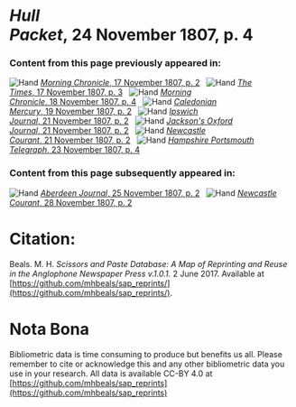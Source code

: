 # *Hull Packet*, 24 November 1807, p. 4  
  
### Content from this page previously appeared in:  
![Hand](http://scissorsandpaste.net/wp-content/uploads/2017/06/smallhandpointer.png) [*Morning Chronicle*, 17 November 1807, p. 2](https://mhbeals.github.io/sap_html/Morning-Chronicle/Morning-Chronicle-17-November-1807-p-2)  
![Hand](http://scissorsandpaste.net/wp-content/uploads/2017/06/smallhandpointer.png) [*The Times*, 17 November 1807, p. 3](https://mhbeals.github.io/sap_html/The-Times/The-Times-17-November-1807-p-3)  
![Hand](http://scissorsandpaste.net/wp-content/uploads/2017/06/smallhandpointer.png) [*Morning Chronicle*, 18 November 1807, p. 4](https://mhbeals.github.io/sap_html/Morning-Chronicle/Morning-Chronicle-18-November-1807-p-4)  
![Hand](http://scissorsandpaste.net/wp-content/uploads/2017/06/smallhandpointer.png) [*Caledonian Mercury*, 19 November 1807, p. 2](https://mhbeals.github.io/sap_html/Caledonian-Mercury/Caledonian-Mercury-19-November-1807-p-2)  
![Hand](http://scissorsandpaste.net/wp-content/uploads/2017/06/smallhandpointer.png) [*Ipswich Journal*, 21 November 1807, p. 2](https://mhbeals.github.io/sap_html/Ipswich-Journal/Ipswich-Journal-21-November-1807-p-2)  
![Hand](http://scissorsandpaste.net/wp-content/uploads/2017/06/smallhandpointer.png) [*Jackson's Oxford Journal*, 21 November 1807, p. 2](https://mhbeals.github.io/sap_html/Jackson's-Oxford-Journal/Jackson's-Oxford-Journal-21-November-1807-p-2)  
![Hand](http://scissorsandpaste.net/wp-content/uploads/2017/06/smallhandpointer.png) [*Newcastle Courant*, 21 November 1807, p. 2](https://mhbeals.github.io/sap_html/Newcastle-Courant/Newcastle-Courant-21-November-1807-p-2)  
![Hand](http://scissorsandpaste.net/wp-content/uploads/2017/06/smallhandpointer.png) [*Hampshire Portsmouth Telegraph*, 23 November 1807, p. 4](https://mhbeals.github.io/sap_html/Hampshire-Portsmouth-Telegraph/Hampshire-Portsmouth-Telegraph-23-November-1807-p-4)  
  
### Content from this page subsequently appeared in:  
![Hand](http://scissorsandpaste.net/wp-content/uploads/2017/06/smallhandpointer.png) [*Aberdeen Journal*, 25 November 1807, p. 2](https://mhbeals.github.io/sap_html/Aberdeen-Journal/Aberdeen-Journal-25-November-1807-p-2)  
![Hand](http://scissorsandpaste.net/wp-content/uploads/2017/06/smallhandpointer.png) [*Newcastle Courant*, 28 November 1807, p. 2](https://mhbeals.github.io/sap_html/Newcastle-Courant/Newcastle-Courant-28-November-1807-p-2)  


# Citation: 

Beals. M. H. *Scissors and Paste Database: A Map of Reprinting and Reuse in the Anglophone Newspaper Press v.1.0.1.* 2 June 2017. Available at [https://github.com/mhbeals/sap_reprints/](https://github.com/mhbeals/sap_reprints/). 

# Nota Bona

Bibliometric data is time consuming to produce but benefits us all. Please remember to cite or acknowledge this and any other bibliometric data you use in your research. All data is available CC-BY 4.0 at [https://github.com/mhbeals/sap_reprints](https://github.com/mhbeals/sap_reprints)